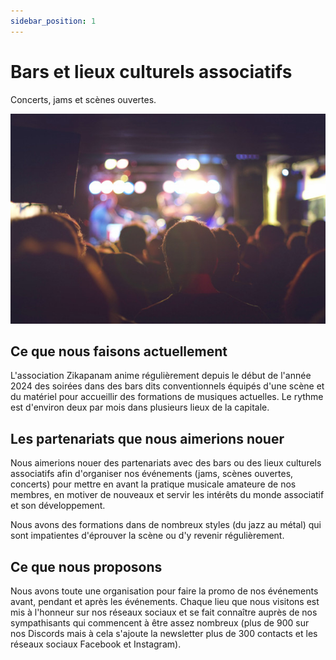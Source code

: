 ```yaml
---
sidebar_position: 1
---
```

# Bars et lieux culturels associatifs

Concerts, jams et scènes ouvertes.

![Soirée concert+jam](/img/cafe-concert.jpg)

## Ce que nous faisons actuellement

L'association Zikapanam anime régulièrement depuis le début de l'année 2024 des soirées dans des bars dits conventionnels équipés d'une scène et du matériel pour accueillir des formations de musiques actuelles. Le rythme est d'environ deux par mois dans plusieurs lieux de la capitale.

## Les partenariats que nous aimerions nouer

Nous aimerions nouer des partenariats avec des bars ou des lieux culturels associatifs afin d'organiser nos événements (jams, scènes ouvertes, concerts) pour mettre en avant la pratique musicale amateure de nos membres, en motiver de nouveaux et servir les intérêts du monde associatif et son développement. 

Nous avons des formations dans de nombreux styles (du jazz au métal) qui sont impatientes d'éprouver la scène ou d'y revenir régulièrement.

## Ce que nous proposons

Nous avons toute une organisation pour faire la promo de nos événements avant, pendant et après les événements. Chaque lieu que nous visitons est mis à l'honneur sur nos réseaux sociaux et se fait connaître auprès de nos sympathisants qui commencent à être assez nombreux (plus de 900 sur nos Discords mais à cela s'ajoute la newsletter plus de 300 contacts et les réseaux sociaux Facebook et Instagram).

